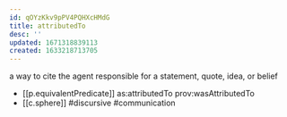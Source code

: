 ```yaml
---
id: qOYzKkv9pPV4PQHXcHMdG
title: attributedTo
desc: ''
updated: 1671318839113
created: 1633218713705
---
```




a way to cite the agent responsible for a statement, quote, idea, or belief

- [[p.equivalentPredicate]] as:attributedTo prov:wasAttributedTo
- [[c.sphere]] #discursive #communication
